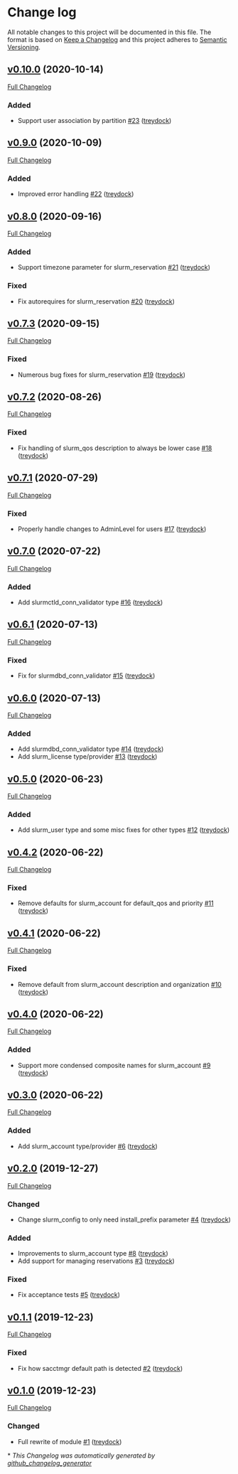 # Change log

All notable changes to this project will be documented in this file. The format is based on [Keep a Changelog](http://keepachangelog.com/en/1.0.0/) and this project adheres to [Semantic Versioning](http://semver.org).

## [v0.10.0](https://github.com/treydock/puppet-slurm_providers/tree/v0.10.0) (2020-10-14)

[Full Changelog](https://github.com/treydock/puppet-slurm_providers/compare/v0.9.0...v0.10.0)

### Added

- Support user association by partition [\#23](https://github.com/treydock/puppet-slurm_providers/pull/23) ([treydock](https://github.com/treydock))

## [v0.9.0](https://github.com/treydock/puppet-slurm_providers/tree/v0.9.0) (2020-10-09)

[Full Changelog](https://github.com/treydock/puppet-slurm_providers/compare/v0.8.0...v0.9.0)

### Added

- Improved error handling [\#22](https://github.com/treydock/puppet-slurm_providers/pull/22) ([treydock](https://github.com/treydock))

## [v0.8.0](https://github.com/treydock/puppet-slurm_providers/tree/v0.8.0) (2020-09-16)

[Full Changelog](https://github.com/treydock/puppet-slurm_providers/compare/v0.7.3...v0.8.0)

### Added

- Support timezone parameter for slurm\_reservation [\#21](https://github.com/treydock/puppet-slurm_providers/pull/21) ([treydock](https://github.com/treydock))

### Fixed

- Fix autorequires for slurm\_reservation [\#20](https://github.com/treydock/puppet-slurm_providers/pull/20) ([treydock](https://github.com/treydock))

## [v0.7.3](https://github.com/treydock/puppet-slurm_providers/tree/v0.7.3) (2020-09-15)

[Full Changelog](https://github.com/treydock/puppet-slurm_providers/compare/v0.7.2...v0.7.3)

### Fixed

- Numerous bug fixes for slurm\_reservation [\#19](https://github.com/treydock/puppet-slurm_providers/pull/19) ([treydock](https://github.com/treydock))

## [v0.7.2](https://github.com/treydock/puppet-slurm_providers/tree/v0.7.2) (2020-08-26)

[Full Changelog](https://github.com/treydock/puppet-slurm_providers/compare/v0.7.1...v0.7.2)

### Fixed

- Fix handling of slurm\_qos description to always be lower case [\#18](https://github.com/treydock/puppet-slurm_providers/pull/18) ([treydock](https://github.com/treydock))

## [v0.7.1](https://github.com/treydock/puppet-slurm_providers/tree/v0.7.1) (2020-07-29)

[Full Changelog](https://github.com/treydock/puppet-slurm_providers/compare/v0.7.0...v0.7.1)

### Fixed

- Properly handle changes to AdminLevel for users [\#17](https://github.com/treydock/puppet-slurm_providers/pull/17) ([treydock](https://github.com/treydock))

## [v0.7.0](https://github.com/treydock/puppet-slurm_providers/tree/v0.7.0) (2020-07-22)

[Full Changelog](https://github.com/treydock/puppet-slurm_providers/compare/v0.6.1...v0.7.0)

### Added

- Add slurmctld\_conn\_validator type [\#16](https://github.com/treydock/puppet-slurm_providers/pull/16) ([treydock](https://github.com/treydock))

## [v0.6.1](https://github.com/treydock/puppet-slurm_providers/tree/v0.6.1) (2020-07-13)

[Full Changelog](https://github.com/treydock/puppet-slurm_providers/compare/v0.6.0...v0.6.1)

### Fixed

- Fix for slurmdbd\_conn\_validator [\#15](https://github.com/treydock/puppet-slurm_providers/pull/15) ([treydock](https://github.com/treydock))

## [v0.6.0](https://github.com/treydock/puppet-slurm_providers/tree/v0.6.0) (2020-07-13)

[Full Changelog](https://github.com/treydock/puppet-slurm_providers/compare/v0.5.0...v0.6.0)

### Added

- Add slurmdbd\_conn\_validator type [\#14](https://github.com/treydock/puppet-slurm_providers/pull/14) ([treydock](https://github.com/treydock))
- Add slurm\_license type/provider [\#13](https://github.com/treydock/puppet-slurm_providers/pull/13) ([treydock](https://github.com/treydock))

## [v0.5.0](https://github.com/treydock/puppet-slurm_providers/tree/v0.5.0) (2020-06-23)

[Full Changelog](https://github.com/treydock/puppet-slurm_providers/compare/v0.4.2...v0.5.0)

### Added

- Add slurm\_user type and some misc fixes for other types [\#12](https://github.com/treydock/puppet-slurm_providers/pull/12) ([treydock](https://github.com/treydock))

## [v0.4.2](https://github.com/treydock/puppet-slurm_providers/tree/v0.4.2) (2020-06-22)

[Full Changelog](https://github.com/treydock/puppet-slurm_providers/compare/v0.4.1...v0.4.2)

### Fixed

- Remove defaults for slurm\_account for default\_qos and priority [\#11](https://github.com/treydock/puppet-slurm_providers/pull/11) ([treydock](https://github.com/treydock))

## [v0.4.1](https://github.com/treydock/puppet-slurm_providers/tree/v0.4.1) (2020-06-22)

[Full Changelog](https://github.com/treydock/puppet-slurm_providers/compare/v0.4.0...v0.4.1)

### Fixed

- Remove default from slurm\_account description and organization [\#10](https://github.com/treydock/puppet-slurm_providers/pull/10) ([treydock](https://github.com/treydock))

## [v0.4.0](https://github.com/treydock/puppet-slurm_providers/tree/v0.4.0) (2020-06-22)

[Full Changelog](https://github.com/treydock/puppet-slurm_providers/compare/v0.3.0...v0.4.0)

### Added

- Support more condensed composite names for slurm\_account [\#9](https://github.com/treydock/puppet-slurm_providers/pull/9) ([treydock](https://github.com/treydock))

## [v0.3.0](https://github.com/treydock/puppet-slurm_providers/tree/v0.3.0) (2020-06-22)

[Full Changelog](https://github.com/treydock/puppet-slurm_providers/compare/v0.2.0...v0.3.0)

### Added

- Add slurm\_account type/provider [\#6](https://github.com/treydock/puppet-slurm_providers/pull/6) ([treydock](https://github.com/treydock))

## [v0.2.0](https://github.com/treydock/puppet-slurm_providers/tree/v0.2.0) (2019-12-27)

[Full Changelog](https://github.com/treydock/puppet-slurm_providers/compare/v0.1.1...v0.2.0)

### Changed

- Change slurm\_config to only need install\_prefix parameter [\#4](https://github.com/treydock/puppet-slurm_providers/pull/4) ([treydock](https://github.com/treydock))

### Added

- Improvements to slurm\_account type [\#8](https://github.com/treydock/puppet-slurm_providers/pull/8) ([treydock](https://github.com/treydock))
- Add support for managing reservations [\#3](https://github.com/treydock/puppet-slurm_providers/pull/3) ([treydock](https://github.com/treydock))

### Fixed

- Fix acceptance tests [\#5](https://github.com/treydock/puppet-slurm_providers/pull/5) ([treydock](https://github.com/treydock))

## [v0.1.1](https://github.com/treydock/puppet-slurm_providers/tree/v0.1.1) (2019-12-23)

[Full Changelog](https://github.com/treydock/puppet-slurm_providers/compare/v0.1.0...v0.1.1)

### Fixed

- Fix how sacctmgr default path is detected [\#2](https://github.com/treydock/puppet-slurm_providers/pull/2) ([treydock](https://github.com/treydock))

## [v0.1.0](https://github.com/treydock/puppet-slurm_providers/tree/v0.1.0) (2019-12-23)

[Full Changelog](https://github.com/treydock/puppet-slurm_providers/compare/95eb2b16671af77adcb63774093513be694ba6ff...v0.1.0)

### Changed

- Full rewrite of module [\#1](https://github.com/treydock/puppet-slurm_providers/pull/1) ([treydock](https://github.com/treydock))



\* *This Changelog was automatically generated by [github_changelog_generator](https://github.com/skywinder/Github-Changelog-Generator)*
